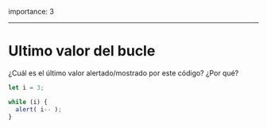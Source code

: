 importance: 3

---

# Ultimo valor del bucle

¿Cuál es el último valor alertado/mostrado por este código? ¿Por qué?

```js
let i = 3;

while (i) {
  alert( i-- );
}
```

